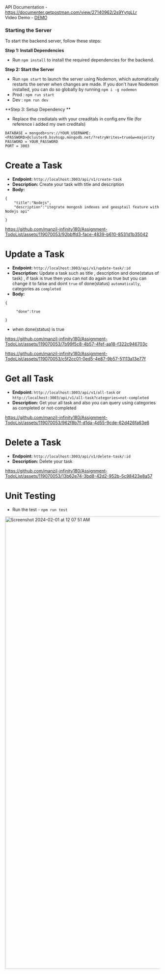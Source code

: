 API Documentation - https://documenter.getpostman.com/view/27140962/2s9YytgLLr
<br>
Video Demo - [DEMO](https://mmmutgkp-my.sharepoint.com/:f:/g/personal/2022021245_mmmut_ac_in/Etot_SWYYyZFmQdPeFutaJYBOyCSQg_zk0lVpL7ETWFgDA?e=lROuXQ)

### Starting the Server
To start the backend server, follow these steps:

**Step 1: Install Dependencies**
- Run `npm install` to install the required dependencies for the backend.

**Step 2: Start the Server**
- Run `npm start` to launch the server using Nodemon, which automatically restarts the server when changes are made. If you don't have Nodemon installed, you can do so globally by running `npm i -g nodemon`
- Prod : `npm run start`
- Dev : `npm run dev`

**Step 3: Setup Dependency **
- Replace the crediatals with your creaditals in config.env file (for reference i added my own creditals)
  
```
DATABASE = mongodb+srv://YOUR_USERNAME:<PASSWORD>@cluster0.bsvhsqp.mongodb.net/?retryWrites=true&w=majority
PASSWORD = YOUR_PASSWORD
PORT = 3003
```

# Create a Task
- **Endpoint:** `http://localhost:3003/api/v1/create-task`
- **Description:** Create your task with title and description
- **Body:**
  
```
{
    "title":"Nodejs",
    "description":"itegrate mongosb indexes and geosptail feature with Nodejs api"
    
}
```
https://github.com/manzil-infinity180/Assignment-TodoList/assets/119070053/92bbffd3-face-4839-b610-8531d1b35042

# Update a Task 
- **Endpoint:** `http://localhost:3003/api/v1/update-task/:id`
- **Description:** Update a task such as title , description and done(status of task) , if task is true then you can not do again as true but you can change it to false
  and doint `true` of done(status) `automatically`, categories as `completed`
- **Body:**

```
{
    
     "done":true
    
}
```


- when done(status) is true
  
https://github.com/manzil-infinity180/Assignment-TodoList/assets/119070053/7b99f5c8-4b57-4fef-aa18-f322c946703c


https://github.com/manzil-infinity180/Assignment-TodoList/assets/119070053/c5f2cc01-0ed5-4e87-9b57-51113a13e77f






# Get all Task 
- **Endpoint:** `http://localhost:3003/api/v1/all-task` or `http://localhost:3003/api/v1/all-task?categories=not-completed`
- **Description:**  Get your all task and also you can query using categories as completed or not-completed
  

https://github.com/manzil-infinity180/Assignment-TodoList/assets/119070053/962f8b7f-d1da-4d55-9cde-62d426fa63e6



# Delete a Task 
- **Endpoint:** `http://localhost:3003/api/v1/delete-task/:id`
- **Description:**  Delete your task



https://github.com/manzil-infinity180/Assignment-TodoList/assets/119070053/13b62e74-3bd8-42d2-952b-5c98423e8a57


# Unit Testing 
- Run the test - `npm run test`
<img width="1473" alt="Screenshot 2024-02-01 at 12 07 51 AM" src="https://github.com/manzil-infinity180/Assignment-TodoList/assets/119070053/b23adc4a-4b2c-4482-9c11-5ea98c964025">



  
  






